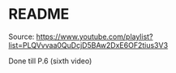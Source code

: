 # README

Source: https://www.youtube.com/playlist?list=PLQVvvaa0QuDcjD5BAw2DxE6OF2tius3V3

Done till P.6 (sixth video)
